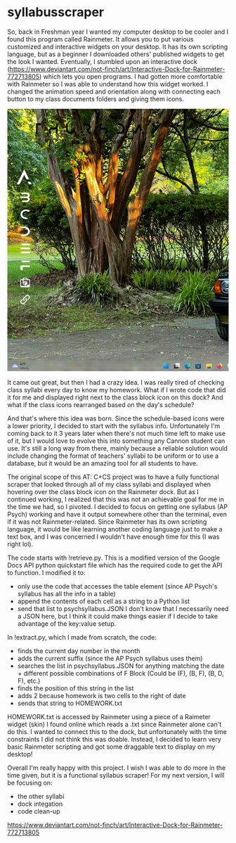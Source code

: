 # syllabusscraper


So, back in Freshman year I wanted my computer desktop to be cooler and I found this program called Rainmeter. It allows you to put various customized and interactive widgets on your desktop. It has its own scripting language, but as a beginner I downloaded others' published widgets to get the look I wanted. Eventually, I stumbled upon an interactive dock (https://www.deviantart.com/not-finch/art/Interactive-Dock-for-Rainmeter-772713805) which lets you open programs. I had gotten more comfortable with Rainmeter so I was able to understand how this widget worked. I changed the animation speed and orientation along with connecting each button to my class documents folders and giving them icons. 

![raimeter dock](https://github.com/ccsjib/syllabusscraper/blob/main/RainmeterDock.png)

It came out great, but then I had a crazy idea. I was really tired of checking class syllabi every day to know my homework. What if I wrote code that did it for me and displayed right next to the class block icon on this dock? And what if the class icons rearranged based on the day's schedule? 

And that's where this idea was born. Since the schedule-based icons were a lower priority, I decided to start with the syllabus info. Unfortunately I'm coming back to it 3 years later when there's not much time left to make use of it, but I would love to evolve this into something any Cannon student can use. It's still a long way from there, mainly because a reliable solution would include changing the format of teachers' syllabi to be uniform or to use a database, but it would be an amazing tool for all students to have. 

The original scope of this AT: C+CS project was to have a fully functional scraper that looked through all of my class syllabi and displayed when hovering over the class block icon on the Rainmeter dock. But as I continued working, I realized that this was not an achievable goal for me in the time we had, so I pivoted. I decided to focus on getting one syllabus (AP Psych) working and have it output somewhere other than the terminal, even if it was not Rainmeter-related. Since Rainmeter has its own scripting language, it would be like learning another coding language just to make a text box, and I was concerned I wouldn't have enough time for this (I was right lol).

The code starts with !retrieve.py. This is a modified version of the Google Docs API python quickstart file which has the required code to get the API to function. I modified it to:
- only use the code that accesses the table element (since AP Psych's syllabus has all the info in a table)
- append the contents of each cell as a string to a Python list
- send that list to psychsyllabus.JSON
I don't know that I necessarily need a JSON here, but I think it could make things easier if I decide to take advantage of the key:value setup.

In !extract.py, which I made from scratch, the code:
- finds the current day number in the month
- adds the current suffix (since the AP Psych syllabus uses them)
- searches the list in psychsyllabus.JSON for anything matching the date + different possible combinations of F Block (Could be (F), (B, F), (B, D, F), etc.)
- finds the position of this string in the list
- adds 2 because homework is two cells to the right of date
- sends that string to HOMEWORK.txt

HOMEWORK.txt is accessed by Rainmeter using a piece of a Raimeter widget (skin) I found online which reads a .txt since Rainmeter alone can't do this. I wanted to connect this to the dock, but unfortunately with the time constraints I did not think this was doable. Instead, I decided to learn very basic Rainmeter scripting and got some draggable text to display on my desktop!

Overall I'm really happy with this project. I wish I was able to do more in the time given, but it is a functional syllabus scraper! For my next version, I will be focusing on:
- the other syllabi
- dock integation
- code clean-up 


https://www.deviantart.com/not-finch/art/Interactive-Dock-for-Rainmeter-772713805